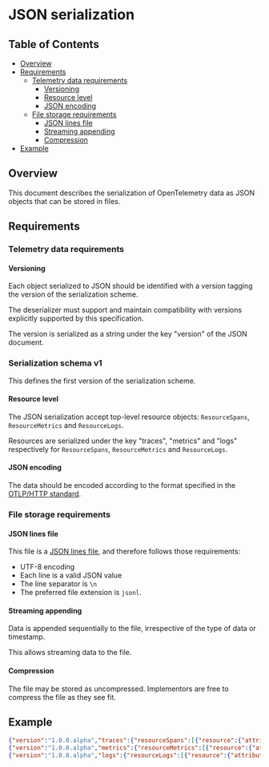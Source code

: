 # JSON serialization

## Table of Contents

- [Overview](#overview)
- [Requirements](#requirements)
  - [Telemetry data requirements](#telemetry-data-requirements)
    - [Versioning](#versioning)
    - [Resource level](#resource-level)
    - [JSON encoding](#json-encoding)
  - [File storage requirements](#file-storage-requirements)
    - [JSON lines file](#json-lines-file)
    - [Streaming appending](#streaming-appending)
    - [Compression](#compression)
- [Example](#example)

## Overview

This document describes the serialization of OpenTelemetry data as JSON objects that can be stored in files.

## Requirements

### Telemetry data requirements

#### Versioning

Each object serialized to JSON should be identified with a version tagging the version of the serialization scheme.

The deserializer must support and maintain compatibility with versions explicitly supported by this specification.

The version is serialized as a string under the key "version" of the JSON document.

### Serialization schema v1

This defines the first version of the serialization scheme.

#### Resource level

The JSON serialization accept top-level resource objects: `ResourceSpans`, `ResourceMetrics` and `ResourceLogs`.

Resources are serialized under the key "traces", "metrics" and "logs" respectively for `ResourceSpans`, `ResourceMetrics` and `ResourceLogs`.

#### JSON encoding

The data should be encoded according to the format specified in the [OTLP/HTTP standard](https://github.com/open-telemetry/opentelemetry-specification/blob/main/specification/protocol/otlp.md#otlphttp).

### File storage requirements

#### JSON lines file

This file is a [JSON lines file](https://jsonlines.org/), and therefore follows those requirements:

* UTF-8 encoding
* Each line is a valid JSON value
* The line separator is `\n`
* The preferred file extension is `jsonl`.

#### Streaming appending

Data is appended sequentially to the file, irrespective of the type of data or timestamp.

This allows streaming data to the file.

#### Compression

The file may be stored as uncompressed. Implementors are free to compress the file as they see fit.

## Example

```json lines
{"version":"1.0.0.alpha","traces":{"resourceSpans":[{"resource":{"attributes":[{"key":"resource-attr","value":{"stringValue":"resource-attr-val-1"}}]},"instrumentationLibrarySpans":[{"instrumentationLibrary":{},"spans":[{"traceId":"","spanId":"","parentSpanId":"","name":"operationA","startTimeUnixNano":"1581452772000000321","endTimeUnixNano":"1581452773000000789","droppedAttributesCount":1,"events":[{"timeUnixNano":"1581452773000000123","name":"event-with-attr","attributes":[{"key":"span-event-attr","value":{"stringValue":"span-event-attr-val"}}],"droppedAttributesCount":2},{"timeUnixNano":"1581452773000000123","name":"event","droppedAttributesCount":2}],"droppedEventsCount":1,"status":{"deprecatedCode":"DEPRECATED_STATUS_CODE_UNKNOWN_ERROR","message":"status-cancelled","code":"STATUS_CODE_ERROR"}},{"traceId":"","spanId":"","parentSpanId":"","name":"operationB","startTimeUnixNano":"1581452772000000321","endTimeUnixNano":"1581452773000000789","links":[{"traceId":"","spanId":"","attributes":[{"key":"span-link-attr","value":{"stringValue":"span-link-attr-val"}}],"droppedAttributesCount":4},{"traceId":"","spanId":"","droppedAttributesCount":4}],"droppedLinksCount":3,"status":{}}]}]}]}}
{"version":"1.0.0.alpha","metrics":{"resourceMetrics":[{"resource":{"attributes":[{"key":"resource-attr","value":{"stringValue":"resource-attr-val-1"}}]},"instrumentationLibraryMetrics":[{"instrumentationLibrary":{},"metrics":[{"name":"counter-int","unit":"1","sum":{"dataPoints":[{"attributes":[{"key":"label-1","value":{"stringValue":"label-value-1"}}],"startTimeUnixNano":"1581452772000000321","timeUnixNano":"1581452773000000789","asInt":"123"},{"attributes":[{"key":"label-2","value":{"stringValue":"label-value-2"}}],"startTimeUnixNano":"1581452772000000321","timeUnixNano":"1581452773000000789","asInt":"456"}],"aggregationTemporality":"AGGREGATION_TEMPORALITY_CUMULATIVE","isMonotonic":true}},{"name":"counter-int","unit":"1","sum":{"dataPoints":[{"attributes":[{"key":"label-1","value":{"stringValue":"label-value-1"}}],"startTimeUnixNano":"1581452772000000321","timeUnixNano":"1581452773000000789","asInt":"123"},{"attributes":[{"key":"label-2","value":{"stringValue":"label-value-2"}}],"startTimeUnixNano":"1581452772000000321","timeUnixNano":"1581452773000000789","asInt":"456"}],"aggregationTemporality":"AGGREGATION_TEMPORALITY_CUMULATIVE","isMonotonic":true}}]}]}]}}
{"version":"1.0.0.alpha","logs":{"resourceLogs":[{"resource":{"attributes":[{"key":"resource-attr","value":{"stringValue":"resource-attr-val-1"}}]},"instrumentationLibraryLogs":[{"instrumentationLibrary":{},"logs":[{"timeUnixNano":"1581452773000000789","severityNumber":"SEVERITY_NUMBER_INFO","severityText":"Info","name":"logA","body":{"stringValue":"This is a log message"},"attributes":[{"key":"app","value":{"stringValue":"server"}},{"key":"instance_num","value":{"intValue":"1"}}],"droppedAttributesCount":1,"traceId":"08040201000000000000000000000000","spanId":"0102040800000000"},{"timeUnixNano":"1581452773000000789","severityNumber":"SEVERITY_NUMBER_INFO","severityText":"Info","name":"logB","body":{"stringValue":"something happened"},"attributes":[{"key":"customer","value":{"stringValue":"acme"}},{"key":"env","value":{"stringValue":"dev"}}],"droppedAttributesCount":1,"traceId":"","spanId":""}]}]}]}}
```
